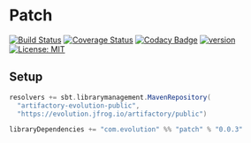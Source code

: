 # Patch
[![Build Status](https://github.com/evolution-gaming/patch/workflows/CI/badge.svg)](https://github.com/evolution-gaming/patch/actions?query=workflow%3ACI)
[![Coverage Status](https://coveralls.io/repos/evolution-gaming/patch/badge.svg)](https://coveralls.io/r/evolution-gaming/patch)
[![Codacy Badge](https://app.codacy.com/project/badge/Grade/f9d2e05d108c4c259680b4b5f7753001)](https://www.codacy.com/gh/evolution-gaming/patch/dashboard?utm_source=github.com&amp;utm_medium=referral&amp;utm_content=evolution-gaming/patch&amp;utm_campaign=Badge_Grade)
[![version](https://img.shields.io/badge/Version-click-blue)](https://evolution.jfrog.io/artifactory/api/search/latestVersion?g=com.evolution&a=patch_2.13&repos=maven-local-releases)
[![License: MIT](https://img.shields.io/badge/License-MIT-yellowgreen.svg)](https://opensource.org/licenses/MIT)

## Setup

```scala
resolvers += sbt.librarymanagement.MavenRepository(
  "artifactory-evolution-public",
  "https://evolution.jfrog.io/artifactory/public")

libraryDependencies += "com.evolution" %% "patch" % "0.0.3"
```